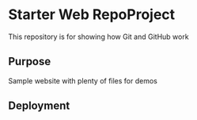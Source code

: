 # Starter Web RepoProject

This repository is for showing how Git and GitHub work

## Purpose

Sample website with plenty of files for demos

## Deployment
